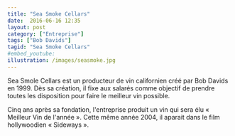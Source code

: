 ```yaml
---
title: "Sea Smoke Cellars"
date:  2016-06-16 12:35
layout: post
category: ["Entreprise"]
tags: ["Bob Davids"]
tagid: "Sea Smoke Cellars"
#embed_youtube:
illustration: /images/seasmoke.jpg
---
```


Sea Smole Cellars est un producteur de vin californien créé par Bob Davids en 1999. Dès sa création, il fixe aux salarés comme objectif de prendre toutes les disposition pour faire le meilleur vin possible.

Cinq ans après sa fondation, l'entreprise produit un vin qui sera élu « Meilleur Vin de l'année ». Cette même année 2004, il aparait dans le film hollywoodien « Sideways ».
